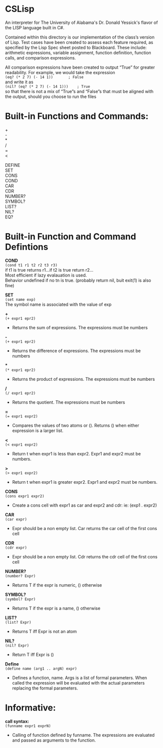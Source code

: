 # CSLisp
An interpreter for The University of Alabama's Dr. Donald Yessick's flavor of the LISP language built in C#.

Contained within this directory is our implementation of the class’s version of Lisp. Test cases have been created to assess each feature required, as specified by the Lisp Spec sheet posted to Blackboard. These include: arithmetic expressions, variable assignment, function definition, function calls, and comparison expressions.

All comparison expressions have been created to output “True” for greater readability. For example, we would take the expression  
```(eq? (* 2 7) (- 14 1))		; False```  
and write it as  
```(nil? (eq? (* 2 7) (- 14 1)))	; True```  
so that there is not a mix of “True”s and “False”s that must be aligned with the output, should you choose to run the files    
#
# Built-in Functions and Commands:
\+  
\-  
\*  
\/  
\=  
<  
>  

DEFINE   
SET  
CONS  
COND  
CAR  
CDR  
NUMBER?  
SYMBOL?  
LIST?  
NIL?  
EQ?  
#
# Built-in Function and Command Defintions
**COND**  
```(cond t1 r1 t2 r2 t3 r3)```  
if t1 is true returns r1...if t2 is true return r2...  
Most efficient if lazy evalauation is used.  
Behavior undefined if no tn is true. (probably return nil, buit exit(1) is also fine)  
  
**SET**  
```(set name exp)```  
The symbol name is associated with the value of exp  

__\+__  
```(+ expr1 epr2)```  
* Returns the sum of expressions. The expressions must be numbers  

__\-__  
```(+ expr1 epr2)```  
* Returns the difference of expressions. The expressions must be numbers  

__\*__  
```(* expr1 epr2)```  
* Returns the product of expressions. The expressions must be numbers  

__\/__  
```(/ expr1 epr2)```  
* Returns the quotient. The expressions must be numbers  

__\=__  
```(= expr1 expr2)```  
* Compares the values of two atoms or (). Returns () when either expression is a larger list.  

__<__  
```(< expr1 expr2)```  
* Return t when expr1 is less than expr2. Expr1 and expr2 must be numbers.  

__>__  
```(> expr1 expr2)```  
* Return t when expr1 is greater  expr2. Expr1 and expr2 must be numbers.  

**CONS**  
```(cons expr1 expr2)```  
* Create a cons cell with expr1 as car and expr2 and cdr: ie: (exp1 . expr2)  

**CAR**  
```(car expr)```  
* Expr should be a non empty list. Car returns the car cell of the first cons cell  

**CDR**  
```(cdr expr)```  
* Expr should be a non empty list. Cdr returns the cdr cell of the first cons cell  

**NUMBER?**  
```(number? Expr)```  
* Returns T if the expr is numeric, () otherwise  

**SYMBOL?**  
```(symbol? Expr)```  
* Returns T if the expr is a name, () otherwise  

**LIST?**  
```(list? Expr)```  
* Returns T iff Expr is not an atom  

**NIL?**  
```(nil? Expr)```  
* Return T iff Expr is ()  

**Define**  
```(define name (arg1 .. argN) expr)```  
* Defines a function, name. Args is a list of formal parameters. When called the expression will be evaluated with the actual parameters replacing the formal parameters.  
#
# Informative:
**call syntax:**  
```(funname expr1 exprN)```  
* Calling of function defined by funname. The expressions are evaluated and passed as arguments to the function.
